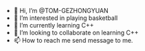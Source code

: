 - 👋 Hi, I’m @TOM-GEZHONGYUAN
- 👀 I’m interested in playing basketball
- 🌱 I’m currently learning C++
- 💞️ I’m looking to collaborate on learning C++
- 📫 How to reach me send message to me.

<!---
TOM-GEZHONGYUAN/TOM-GEZHONGYUAN is a ✨ special ✨ repository because its `README.md` (this file) appears on your GitHub profile.
You can click the Preview link to take a look at your changes.
--->
